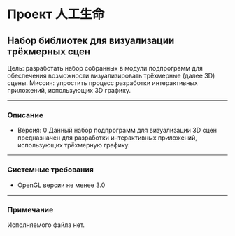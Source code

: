 # Проект 人工生命
## Набор библиотек для визуализации трёхмерных сцен
Цель: разработать набор собранных в модули подпрограмм для обеспечения возможности визуализировать трёхмерные (далее 3D) сцены.
Миссия: упростить процесс разработки интерактивных приложений, использующих 3D графику.

---
### Описание
- Версия: 0
Данный набор подпрограмм для визуализации 3D сцен предназначен для разработки интерактивных приложений, использующих трёхмерную графику.

---
### Системные требования
- OpenGL версии не менее 3.0
---
### Примечание
Исполняемого файла нет.

